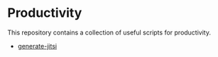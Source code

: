 # Productivity

This repository contains a collection of useful scripts for productivity.

- [generate-jitsi](./generate-jitsi/)
